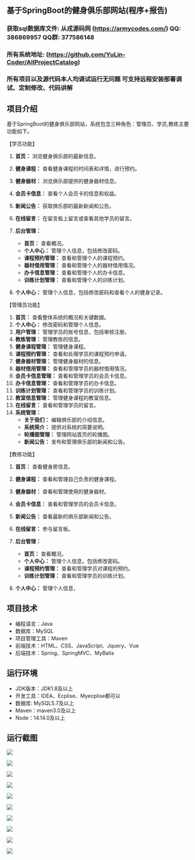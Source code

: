 ## 基于SpringBoot的健身俱乐部网站(程序+报告)

###  获取sql数据库文件: 从戎源码网 (https://armycodes.com/) QQ: 386869957 QQ群: 377586148
###  所有系统地址: (https://github.com/YuLin-Coder/AllProjectCatalog) 
###  所有项目以及源代码本人均调试运行无问题 可支持远程安装部署调试、定制修改、代码讲解

## 项目介绍
基于SpringBoot的健身俱乐部网站，系统包含三种角色：管理员、学员,教练主要功能如下。

【学员功能】

1. **首页：** 浏览健身俱乐部的最新信息。
2. **健身课程：** 查看健身课程的时间表和详情，进行预约。
3. **健身器材：** 浏览俱乐部提供的健身器材信息。
4. **会员卡信息：** 查看个人会员卡的信息和权益。
5. **新闻公告：** 获取俱乐部的最新新闻和公告。
6. **在线留言：** 在留言板上留言或查看其他学员的留言。
7. **后台管理：**
   - **首页：** 查看概况。
   - **个人中心：** 管理个人信息，包括修改密码。
   - **课程预约管理：** 查看和管理个人的课程预约。
   - **器材借用管理：** 查看和管理个人的器材借用情况。
   - **办卡信息管理：** 查看和管理个人的办卡信息。
   - **训练计划管理：** 查看和管理个人的训练计划。

8. **个人中心：** 管理个人信息，包括修改密码和查看个人的健身记录。

【管理员功能】

1. **首页：** 查看整体系统的概况和关键数据。
2. **个人中心：** 修改密码和管理个人信息。
3. **用户管理：** 管理学员的账号信息，包括审核注册。
4. **教练管理：** 管理教练的信息。
5. **健身课程管理：** 管理健身课程。
6. **课程预约管理：** 查看和处理学员的课程预约申请。
7. **健身器材管理：** 管理健身器材的信息。
8. **器材借用管理：** 查看和管理学员的器材借用情况。
9. **会员卡信息管理：** 查看和管理学员的会员卡信息。
10. **办卡信息管理：** 查看和管理学员的办卡信息。
11. **训练计划管理：** 查看和管理学员的训练计划。
12. **教室信息管理：** 管理健身课程的教室信息。
13. **在线留言：** 查看和管理学员的留言。
14. **系统管理：**
    - **关于我们：** 编辑俱乐部的介绍信息。
    - **系统简介：** 提供对系统的简要说明。
    - **轮播图管理：** 管理网站首页的轮播图。
    - **新闻公告：** 发布和管理俱乐部的新闻和公告。

【教练功能】

1. **首页：** 查看健身房信息。
2. **健身课程：** 查看和管理自己负责的健身课程。
3. **健身器材：** 查看和管理使用的健身器材。
4. **会员卡信息：** 查看和管理学员的会员卡信息。
5. **新闻公告：** 查看最新的俱乐部新闻和公告。
6. **在线留言：** 参与留言板。
7. **后台管理：**
   - **首页：** 查看概况。
   - **个人中心：** 管理个人信息，包括修改密码。
   - **课程预约管理：** 查看和管理学员对课程的预约。
   - **训练计划管理：** 查看和管理学员的训练计划。

8. **个人中心：** 管理个人信息，

## 项目技术
- 编程语言：Java
- 数据库：MySQL
- 项目管理工具：Maven
- 前端技术：HTML、CSS、JavaScript、Jquery、Vue
- 后端技术：Spring、SpringMVC、MyBatis

## 运行环境
- JDK版本：JDK1.8及以上
- 开发工具：IDEA、Ecplise、Myecplise都可以
- 数据库: MySQL5.7及以上
- Maven：maven3.0及以上
- Node：14.14.0及以上

## 运行截图
![](screenshot/1.png)

![](screenshot/2.png)

![](screenshot/3.png)

![](screenshot/4.png)

![](screenshot/5.png)

![](screenshot/6.png)

![](screenshot/7.png)

![](screenshot/8.png)

![](screenshot/9.png)

![](screenshot/10.png)